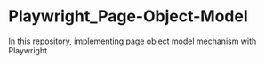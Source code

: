# Playwright_Page-Object-Model
In this repository, implementing page object model mechanism with Playwright
